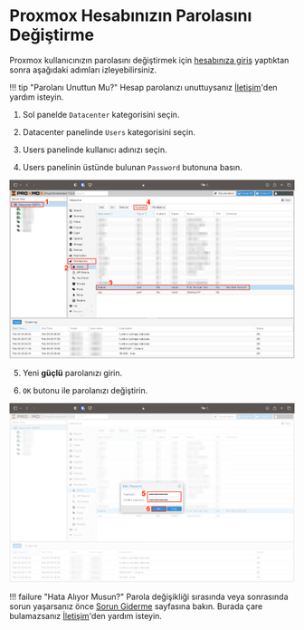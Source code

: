 # Proxmox Hesabınızın Parolasını Değiştirme

Proxmox kullanıcınızın parolasını değiştirmek için [hesabınıza giriş](02-sunucu-paneline-erisme.md) yaptıktan sonra aşağıdaki adımları izleyebilirsiniz.

!!! tip "Parolanı Unuttun Mu?"
    Hesap parolanızı unuttuysanız [İletişim](iletisim.md)'den yardım isteyin.

1. Sol panelde `Datacenter` kategorisini seçin.

1. Datacenter panelinde `Users` kategorisini seçin.

1. Users panelinde kullanıcı adınızı seçin.

1. Users panelinin üstünde bulunan `Password` butonuna basın.

![Hesap Parolası Değiştirme](img/04-hesap-parolasi-degistirme/hesap-parolasi-degistirme.png)

5. Yeni **güçlü** parolanızı girin.

6. `OK` butonu ile parolanızı değiştirin.

![Yeni Parola Onayı](img/04-hesap-parolasi-degistirme/yeni-parola-onayi.png)

!!! failure "Hata Alıyor Musun?"
    Parola değişikliği sırasında veya sonrasında sorun yaşarsanız önce [Sorun Giderme](sorun-giderme.md) sayfasına bakın. Burada çare bulamazsanız [İletişim](iletisim.md)'den yardım isteyin.

<br>
